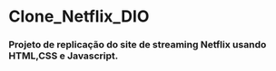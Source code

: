 # Clone_Netflix_DIO

### Projeto de replicação do site de streaming Netflix usando HTML,CSS e Javascript.


